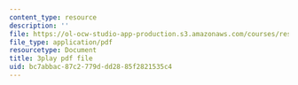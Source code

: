 ```yaml
---
content_type: resource
description: ''
file: https://ol-ocw-studio-app-production.s3.amazonaws.com/courses/res-tll-004-stem-concept-videos-fall-2013/bc7abbac87c2779ddd2885f2821535c4_6HtVKlFNb2A.pdf
file_type: application/pdf
resourcetype: Document
title: 3play pdf file
uid: bc7abbac-87c2-779d-dd28-85f2821535c4
---
```

